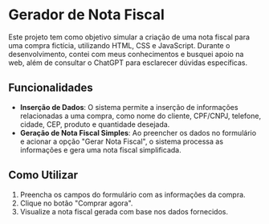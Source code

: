 # Gerador de Nota Fiscal 

Este projeto tem como objetivo simular a criação de uma nota fiscal para uma compra fictícia, utilizando HTML, CSS e JavaScript. Durante o desenvolvimento, contei com meus conhecimentos e busquei apoio na web, além de consultar o ChatGPT para esclarecer dúvidas específicas.

## Funcionalidades
- **Inserção de Dados**: O sistema permite a inserção de informações relacionadas a uma compra, como nome do cliente, CPF/CNPJ, telefone, cidade, CEP, produto e quantidade desejada.
- **Geração de Nota Fiscal Simples**: Ao preencher os dados no formulário e acionar a opção "Gerar Nota Fiscal", o sistema processa as informações e gera uma nota fiscal simplificada.

## Como Utilizar
1. Preencha os campos do formulário com as informações da compra.
2. Clique no botão "Comprar agora".
3. Visualize a nota fiscal gerada com base nos dados fornecidos.

